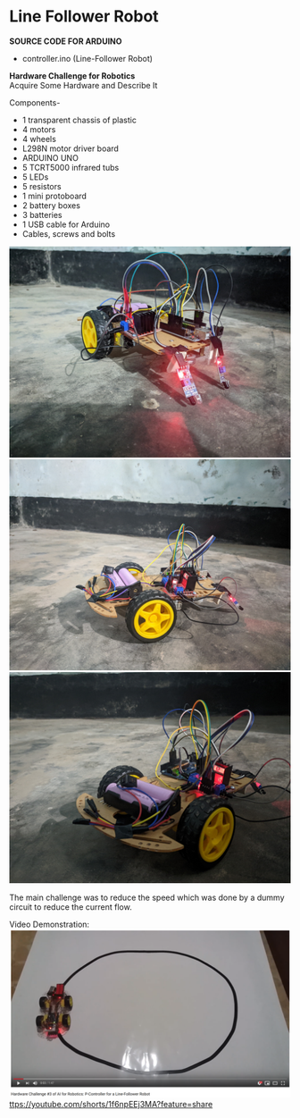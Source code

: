 # Line Follower Robot

**SOURCE CODE FOR ARDUINO**</br>
* controller.ino (Line-Follower Robot)

**Hardware Challenge for Robotics**</br>
Acquire Some Hardware and Describe It

Components-
* 1 transparent chassis of plastic
* 4 motors
* 4 wheels
* L298N motor driver board 
* ARDUINO UNO
* 5 TCRT5000 infrared tubs
* 5 LEDs
* 5 resistors
* 1 mini protoboard
* 2 battery boxes
* 3 batteries
* 1 USB cable for Arduino
* Cables, screws and bolts

![Pic 0](images/PXL_20220701_011857319.jpg)
![Pic 02](images/PXL_20220701_011917530.jpg)
![Pic 02](images/PXL_20220701_012018290.jpg)

The main challenge was to reduce the speed which was done by a dummy circuit to reduce the current flow.

Video Demonstration:
![Hardware Challenge 3](images/hardware-challenge-3.png)
[ttps://youtube.com/shorts/1f6npEEj3MA?feature=share](https://youtube.com/shorts/1f6npEEj3MA?feature=share)
